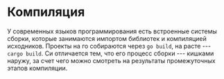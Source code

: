 # Компиляция

У современных языков программирования есть встроенные системы сборки, которые
занимаются импортом библиотек и компиляцией исходников. Проекты на го
собираются через `go build`, на расте --- `cargo build`. Си отличается тем, что
его процесс сборки --- кишками наружу, за счет чего можно смотреть на
результаты промежуточных этапов компиляции.
